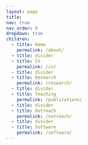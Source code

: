 ```yaml
---
layout: page
title: 
nav: true
nav_order: 8
dropdown: true
children:
  - title: Home
    permalink: /about/
  - title: divider
  - title: CV
    permalink: /cv/
  - title: divider
  - title: Research
    permalink: /research/
  - title: divider
  - title: Teaching
    permalink: /publications/
  - title: divider
  - title: Outreach
    permalink: /outreach/
  - title: divider
  - title: Software
    permalink: /software/
---
```

